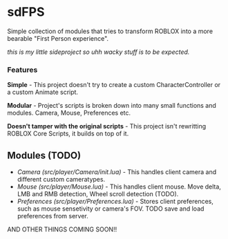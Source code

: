# sdFPS
Simple collection of modules that tries to transform ROBLOX into a more bearable "First Person experience".

*this is my little sideproject so uhh wacky stuff is to be expected.*

### Features
**Simple** - This project doesn't try to create a custom CharacterController or a custom Animate script. 

**Modular** - Project's scripts is broken down into many small functions and modules. Camera, Mouse, Preferences etc.

**Doesn't tamper with the original scripts** - This project isn't rewritting ROBLOX Core Scripts, it builds on top of it.

## Modules (TODO)
* *Camera (src/player/Camera/init.lua)* - This handles client camera and different custom cameratypes.
* *Mouse (src/player/Mouse.lua)* - This handles client mouse. Move delta, LMB and RMB detection, Wheel scroll detection (TODO).
* *Preferences (src/player/Preferences.lua)* - Stores client preferences, such as mouse sensetivity or camera's FOV. TODO save and load preferences from server.

AND OTHER THINGS COMING SOON!!

